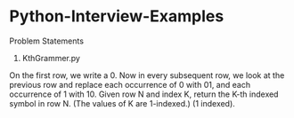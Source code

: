 # Python-Interview-Examples

Problem Statements
1. KthGrammer.py

On the first row, we write a 0. Now in every subsequent row, we look at the previous row and replace each occurrence of 0 with 01, and each occurrence of 1 with 10.
Given row N and index K, return the K-th indexed symbol in row N. (The values of K are 1-indexed.) (1 indexed).
